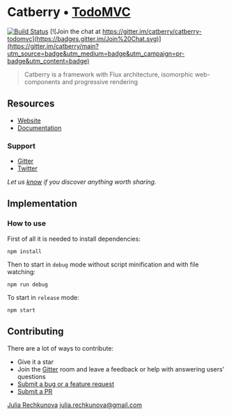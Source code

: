 # Catberry • [TodoMVC](http://todomvc.com)

[![Build Status](https://travis-ci.org/catberry/catberry-todomvc.svg?branch=master)](https://travis-ci.org/catberry/catberry-todomvc)
[![Join the chat at https://gitter.im/catberry/catberry-todomvc](https://badges.gitter.im/Join%20Chat.svg)](https://gitter.im/catberry/main?utm_source=badge&utm_medium=badge&utm_campaign=pr-badge&utm_content=badge)

> Catberry is a framework with Flux architecture, isomorphic web-components and progressive rendering

## Resources

- [Website](https://github.com/catberry/catberry)
- [Documentation](https://github.com/catberry/catberry/blob/master/docs/index.md)

### Support

- [Gitter](https://gitter.im/catberry/main)
- [Twitter](https://twitter.com/catberryjs)

*Let us [know](https://github.com/catberry/catberry/issues) if you discover anything worth sharing.*

## Implementation

### How to use

First of all it is needed to install dependencies:

```
npm install
```

Then to start in `debug` mode without script minification and with file watching:

```
npm run debug
```

To start in `release` mode:

```
npm start
```

## Contributing

There are a lot of ways to contribute:

* Give it a star
* Join the [Gitter](https://gitter.im/catberry/main) room and leave a feedback or help with answering users' questions
* [Submit a bug or a feature request](https://github.com/catberry/catberry-todomvc/issues)
* [Submit a PR](https://github.com/catberry/catberry-todomvc/blob/develop/CONTRIBUTING.md)

[Julia Rechkunova](https://twitter.com/jughosta) <julia.rechkunova@gmail.com>
